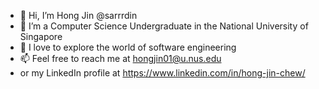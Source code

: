 - 👋 Hi, I’m Hong Jin @sarrrdin
- 👀 I’m a Computer Science Undergraduate in the National University of Singapore
- 🌱 I love to explore the world of software engineering
- 📫 Feel free to reach me at hongjin01@u.nus.edu 
- or my LinkedIn profile at https://www.linkedin.com/in/hong-jin-chew/

<!---
sarrrdin/sarrrdin is a ✨ special ✨ repository because its `README.md` (this file) appears on your GitHub profile.
You can click the Preview link to take a look at your changes.
--->
